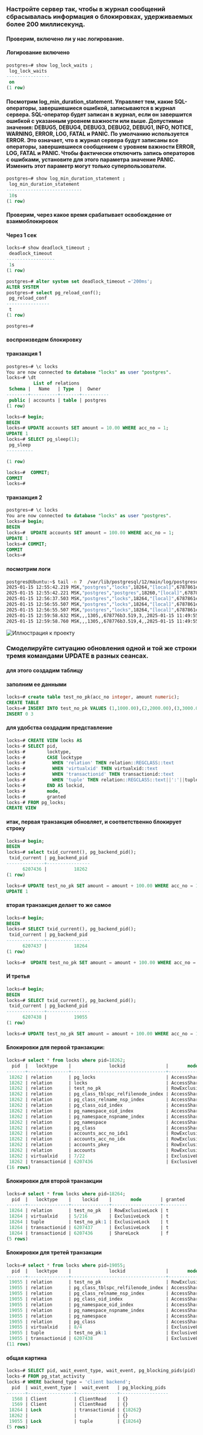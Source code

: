 
### Настройте сервер так, чтобы в журнал сообщений сбрасывалась информация о блокировках, удерживаемых более 200 миллисекунд.
#### Проверим, включено ли у нас логирование. 
#### Логирование включено
```sql
postgres=# show log_lock_waits ;
 log_lock_waits
----------------
 on
(1 row)

```
#### Посмотрим log_min_duration_statement. Управляет тем, какие SQL-операторы, завершившиеся ошибкой, записываются в журнал сервера. SQL-оператор будет записан в журнал, если он завершится ошибкой с указанным уровнем важности или выше. Допустимые значения: DEBUG5, DEBUG4, DEBUG3, DEBUG2, DEBUG1, INFO, NOTICE, WARNING, ERROR, LOG, FATAL и PANIC. По умолчанию используется ERROR. Это означает, что в журнал сервера будут записаны все операторы, завершившиеся сообщением с уровнем важности ERROR, LOG, FATAL и PANIC. Чтобы фактически отключить запись операторов с ошибками, установите для этого параметра значение PANIC. Изменить этот параметр могут только суперпользователи.
```sql
postgres=# show log_min_duration_statement ;
 log_min_duration_statement
----------------------------
 10s
(1 row)
```

#### Проверим, через какое время срабатывает освобождение от взаимоблокировок
#### Через 1 сек
```sql
locks=# show deadlock_timeout ;
 deadlock_timeout
------------------
 1s
(1 row)
```
```sql
postgres=# alter system set deadlock_timeout ='200ms';
ALTER SYSTEM
postgres=# select pg_reload_conf();
 pg_reload_conf
----------------
 t
(1 row)

postgres=#

```
#### воспроизведем блокировку
#### транзакция 1
```sql
postgres=# \c locks
You are now connected to database "locks" as user "postgres".
locks=# \dt
          List of relations
 Schema |   Name   | Type  |  Owner
--------+----------+-------+----------
 public | accounts | table | postgres
(1 row)

locks=# begin;
BEGIN
locks=# UPDATE accounts SET amount = 10.00 WHERE acc_no = 1;
UPDATE 1
locks=# SELECT pg_sleep(1);
 pg_sleep
----------

(1 row)

locks=#  COMMIT;
COMMIT
locks=#
```
#### транзакция 2
```sql
postgres=# \c locks
You are now connected to database "locks" as user "postgres".
locks=# begin;
BEGIN
locks=#  UPDATE accounts SET amount = 100.00 WHERE acc_no = 1;
UPDATE 1
locks=# COMMIT;
COMMIT
locks=#
```
#### посмотрим логи
```bash
postgres@Ubuntu:~$ tail -n 7  /var/lib/postgresql/12/main/log/postgresql-2025-01-15_114953.csv
2025-01-15 12:55:42.219 MSK,"postgres","locks",18264,"[local]",6787861e.4758,2,"authentication",2025-01-15 12:55:42 MSK,5/213,0,LOG,00000,"connection authorized: user=postgres database=locks application_name=psql",,,,,,,,,""
2025-01-15 12:55:42.221 MSK,"postgres","postgres",18260,"[local]",67878608.4754,3,"idle",2025-01-15 12:55:20 MSK,,0,LOG,00000,"disconnection: session time: 0:00:22.052 user=postgres database=postgres host=[local]",,,,,,,,,"psql"
2025-01-15 12:56:37.503 MSK,"postgres","locks",18264,"[local]",6787861e.4758,3,"UPDATE waiting",2025-01-15 12:55:42 MSK,5/214,6207431,LOG,00000,"process 18264 still waiting for ShareLock on transaction 6207430 after 203.945 ms","Process holding the lock: 18262. Wait queue: 18264.",,,,"while updating tuple (0,7) in relation ""accounts""","UPDATE accounts SET amount = 100.00 WHERE acc_no = 1;",,,"psql"
2025-01-15 12:56:55.507 MSK,"postgres","locks",18264,"[local]",6787861e.4758,4,"UPDATE waiting",2025-01-15 12:55:42 MSK,5/214,6207431,LOG,00000,"process 18264 acquired ShareLock on transaction 6207430 after 18207.615 ms",,,,,"while updating tuple (0,7) in relation ""accounts""","UPDATE accounts SET amount = 100.00 WHERE acc_no = 1;",,,"psql"
2025-01-15 12:56:55.507 MSK,"postgres","locks",18264,"[local]",6787861e.4758,5,"UPDATE",2025-01-15 12:55:42 MSK,5/214,6207431,LOG,00000,"duration: 18208.860 ms  statement: UPDATE accounts SET amount = 100.00 WHERE acc_no = 1;",,,,,,,,,"psql"
2025-01-15 12:59:58.632 MSK,,,1305,,678776b3.519,3,,2025-01-15 11:49:55 MSK,,0,LOG,00000,"checkpoint starting: time",,,,,,,,,""
2025-01-15 12:59:58.760 MSK,,,1305,,678776b3.519,4,,2025-01-15 11:49:55 MSK,,0,LOG,00000,"checkpoint complete: wrote 1 buffers (0.0%); 0 WAL file(s) added, 0 removed, 0 recycled; write=0.105 s, sync=0.004 s, total=0.129 s; sync files=1, longest=0.004 s, average=0.004 s; distance=1 kB, estimate=1 kB",,,,,,,,,""

```
![Иллюстрация к проекту](img/2025-01-15_13-06-56.png)

### Смоделируйте ситуацию обновления одной и той же строки тремя командами UPDATE в разных сеансах. 
#### для этого создадим таблицу 
#### заполним ее данными
```sql
locks=# create table test_no_pk(acc_no integer, amount numeric);
CREATE TABLE
locks=# INSERT INTO test_no_pk VALUES (1,1000.00),(2,2000.00),(3,3000.00);
INSERT 0 3
```
#### для удобства создадим представление
```sql
locks=# CREATE VIEW locks AS
locks-# SELECT pid,
locks-#        locktype,
locks-#        CASE locktype
locks-#          WHEN 'relation' THEN relation::REGCLASS::text
locks-#          WHEN 'virtualxid' THEN virtualxid::text
locks-#          WHEN 'transactionid' THEN transactionid::text
locks-#          WHEN 'tuple' THEN relation::REGCLASS::text||':'||tuple::text
locks-#        END AS lockid,
locks-#        mode,
locks-#        granted
locks-# FROM pg_locks;
CREATE VIEW
```
#### итак, первая транзакция обновляет, и соответственно блокирует строку
```sql
locks=# begin;
BEGIN
locks=# select txid_current(), pg_backend_pid();
 txid_current | pg_backend_pid
--------------+----------------
      6207436 |          18262
(1 row)

locks=# UPDATE test_no_pk SET amount = amount + 100.00 WHERE acc_no = 1;
UPDATE 1

```
#### вторая транзакция делает то же самое
```sql
locks=# begin;
BEGIN
locks=# SELECT txid_current(), pg_backend_pid();
 txid_current | pg_backend_pid
--------------+----------------
      6207437 |          18264
(1 row)

locks=#  UPDATE test_no_pk SET amount = amount + 100.00 WHERE acc_no = 1;
```
#### И третья
```sql
locks=# begin;
BEGIN
locks=# SELECT txid_current(), pg_backend_pid();
 txid_current | pg_backend_pid
--------------+----------------
      6207438 |          19055
(1 row)

locks=# UPDATE test_no_pk SET amount = amount + 100.00 WHERE acc_no = 1;
```
#### Блокировки для первой транзакции:
```sql
locks=# select * from locks where pid=18262;
  pid  |   locktype    |              lockid               |       mode       | granted
-------+---------------+-----------------------------------+------------------+---------
 18262 | relation      | pg_locks                          | AccessShareLock  | t
 18262 | relation      | locks                             | AccessShareLock  | t
 18262 | relation      | test_no_pk                        | RowExclusiveLock | t
 18262 | relation      | pg_class_tblspc_relfilenode_index | AccessShareLock  | t
 18262 | relation      | pg_class_relname_nsp_index        | AccessShareLock  | t
 18262 | relation      | pg_class_oid_index                | AccessShareLock  | t
 18262 | relation      | pg_namespace_oid_index            | AccessShareLock  | t
 18262 | relation      | pg_namespace_nspname_index        | AccessShareLock  | t
 18262 | relation      | pg_namespace                      | AccessShareLock  | t
 18262 | relation      | pg_class                          | AccessShareLock  | t
 18262 | relation      | accounts_acc_no_idx1              | RowExclusiveLock | t
 18262 | relation      | accounts_acc_no_idx               | RowExclusiveLock | t
 18262 | relation      | accounts_pkey                     | RowExclusiveLock | t
 18262 | relation      | accounts                          | RowExclusiveLock | t
 18262 | virtualxid    | 7/22                              | ExclusiveLock    | t
 18262 | transactionid | 6207436                           | ExclusiveLock    | t
(16 rows)
```
#### Блокировки для второй транзакции
```sql
locks=# select * from locks where pid=18264;
  pid  |   locktype    |    lockid    |       mode       | granted
-------+---------------+--------------+------------------+---------
 18264 | relation      | test_no_pk   | RowExclusiveLock | t
 18264 | virtualxid    | 5/216        | ExclusiveLock    | t
 18264 | tuple         | test_no_pk:1 | ExclusiveLock    | t
 18264 | transactionid | 6207437      | ExclusiveLock    | t
 18264 | transactionid | 6207436      | ShareLock        | f
(5 rows)

```

#### Блокировки для третей транзакции
```sql
locks=# select * from locks where pid=19055;
  pid  |   locktype    |              lockid               |       mode       | granted
-------+---------------+-----------------------------------+------------------+---------
 19055 | relation      | test_no_pk                        | RowExclusiveLock | t
 19055 | relation      | pg_class_tblspc_relfilenode_index | AccessShareLock  | t
 19055 | relation      | pg_class_relname_nsp_index        | AccessShareLock  | t
 19055 | relation      | pg_class_oid_index                | AccessShareLock  | t
 19055 | relation      | pg_namespace_oid_index            | AccessShareLock  | t
 19055 | relation      | pg_namespace_nspname_index        | AccessShareLock  | t
 19055 | relation      | pg_namespace                      | AccessShareLock  | t
 19055 | relation      | pg_class                          | AccessShareLock  | t
 19055 | virtualxid    | 8/4                               | ExclusiveLock    | t
 19055 | tuple         | test_no_pk:1                      | ExclusiveLock    | f
 19055 | transactionid | 6207438                           | ExclusiveLock    | t
(11 rows)

```
#### общая картина
```sql
locks=# SELECT pid, wait_event_type, wait_event, pg_blocking_pids(pid)
locks-# FROM pg_stat_activity
locks-# WHERE backend_type = 'client backend';
  pid  | wait_event_type |  wait_event   | pg_blocking_pids
-------+-----------------+---------------+------------------
  1568 | Client          | ClientRead    | {}
  1569 | Client          | ClientRead    | {}
 18264 | Lock            | transactionid | {18262}
 18262 |                 |               | {}
 19055 | Lock            | tuple         | {18264}
(5 rows)
```
